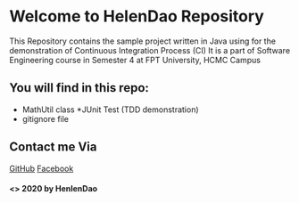# Welcome to HelenDao Repository

This Repository contains the sample project written in Java using for the demonstration of Continuous Integration Process (CI)
It is a part of Software Engineering course in Semester 4 at FPT University, HCMC Campus

## You will find in this repo:
* MathUtil class
*JUnit Test (TDD demonstration)
* gitignore file

## Contact me Via
[GitHub](https://github.com/HelenDao1501)
[Facebook](https://bom.to/NQRpgX)

#### <> 2020 by HenlenDao